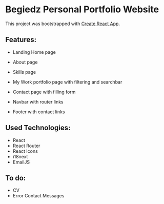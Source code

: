 # Begiedz Personal Portfolio Website

This project was bootstrapped with [Create React App](https://github.com/facebook/create-react-app).

## Features:

- Landing Home page
- About page
- Skills page
- My Work portfolio page with filtering and searchbar
- Contact page with filling form

- Navbar with router links
- Footer with contact links

## Used Technologies:

- React
- React Router
- React Icons
- i18next
- EmailJS

## To do:

- CV
- Error Contact Messages
